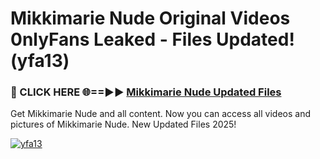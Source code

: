 # Mikkimarie Nude Original Videos 0nlyFans Leaked - Files Updated! (yfa13)

<h3>🔴 CLICK HERE 🌐==►► <a href="https://tinyurl.com/4mcuefdz" rel="nofollow">Mikkimarie Nude Updated Files</a></h3>

Get Mikkimarie Nude and all content. Now you can access all videos and pictures of Mikkimarie Nude. New Updated Files 2025!

[![yfa13](https://i.imgur.com/StAQSOY.gif)](https://tinyurl.com/4mcuefdz)
